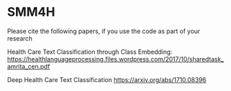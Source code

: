 # SMM4H

Please cite the following papers, if you use the code as part of your research

Health Care Text Classification through Class Embedding: https://healthlanguageprocessing.files.wordpress.com/2017/10/sharedtask_amrita_cen.pdf

Deep Health Care Text Classification
https://arxiv.org/abs/1710.08396

